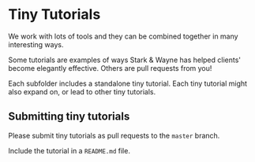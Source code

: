 # Tiny Tutorials

We work with lots of tools and they can be combined together in many interesting ways.

Some tutorials are examples of ways Stark & Wayne has helped clients' become elegantly effective. Others are pull requests from you!

Each subfolder includes a standalone tiny tutorial. Each tiny tutorial might also expand on, or lead to other tiny tutorials.

## Submitting tiny tutorials

Please submit tiny tutorials as pull requests to the `master` branch.

Include the tutorial in a `README.md` file.
